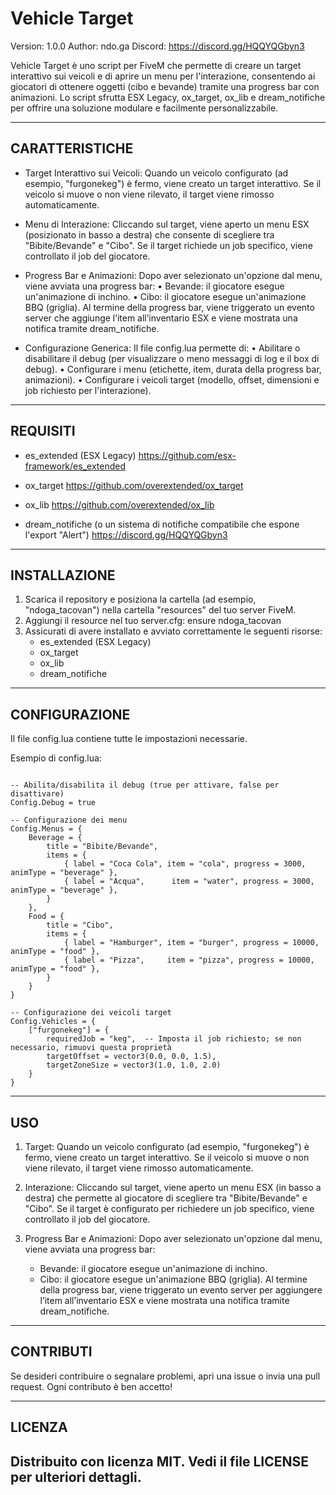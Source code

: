 # Vehicle Target

Version: 1.0.0
Author: ndo.ga
Discord: https://discord.gg/HQQYQGbyn3

Vehicle Target è uno script per FiveM che permette di creare un target interattivo sui veicoli e di aprire un menu per l'interazione, consentendo ai giocatori di ottenere oggetti (cibo e bevande) tramite una progress bar con animazioni.
Lo script sfrutta ESX Legacy, ox_target, ox_lib e dream_notifiche per offrire una soluzione modulare e facilmente personalizzabile.

---------------------------------------------------------------
## CARATTERISTICHE

- Target Interattivo sui Veicoli:
  Quando un veicolo configurato (ad esempio, "furgonekeg") è fermo, viene creato un target interattivo.
  Se il veicolo si muove o non viene rilevato, il target viene rimosso automaticamente.

- Menu di Interazione:
  Cliccando sul target, viene aperto un menu ESX (posizionato in basso a destra) che consente di scegliere tra "Bibite/Bevande" e "Cibo".
  Se il target richiede un job specifico, viene controllato il job del giocatore.

- Progress Bar e Animazioni:
  Dopo aver selezionato un'opzione dal menu, viene avviata una progress bar:
    • Bevande: il giocatore esegue un'animazione di inchino.
    • Cibo: il giocatore esegue un'animazione BBQ (griglia).
  Al termine della progress bar, viene triggerato un evento server che aggiunge l’item all’inventario ESX e viene mostrata una notifica tramite dream_notifiche.

- Configurazione Generica:
  Il file config.lua permette di:
    • Abilitare o disabilitare il debug (per visualizzare o meno messaggi di log e il box di debug).
    • Configurare i menu (etichette, item, durata della progress bar, animazioni).
    • Configurare i veicoli target (modello, offset, dimensioni e job richiesto per l'interazione).

---------------------------------------------------------------
## REQUISITI

- es_extended (ESX Legacy)
  https://github.com/esx-framework/es_extended

- ox_target
  https://github.com/overextended/ox_target

- ox_lib
  https://github.com/overextended/ox_lib

- dream_notifiche (o un sistema di notifiche compatibile che espone l'export "Alert")
  https://discord.gg/HQQYQGbyn3

---------------------------------------------------------------
## INSTALLAZIONE

1. Scarica il repository e posiziona la cartella (ad esempio, "ndoga_tacovan") nella cartella "resources" del tuo server FiveM.
2. Aggiungi il resource nel tuo server.cfg:
   ensure ndoga_tacovan
3. Assicurati di avere installato e avviato correttamente le seguenti risorse:
   - es_extended (ESX Legacy)
   - ox_target
   - ox_lib
   - dream_notifiche

---------------------------------------------------------------
## CONFIGURAZIONE

Il file config.lua contiene tutte le impostazioni necessarie.

Esempio di config.lua:

```Config = {}

-- Abilita/disabilita il debug (true per attivare, false per disattivare)
Config.Debug = true

-- Configurazione dei menu
Config.Menus = {
    Beverage = {
        title = "Bibite/Bevande",
        items = {
            { label = "Coca Cola", item = "cola", progress = 3000, animType = "beverage" },
            { label = "Acqua",      item = "water", progress = 3000, animType = "beverage" },
        }
    },
    Food = {
        title = "Cibo",
        items = {
            { label = "Hamburger", item = "burger", progress = 10000, animType = "food" },
            { label = "Pizza",     item = "pizza", progress = 10000, animType = "food" },
        }
    }
}

-- Configurazione dei veicoli target
Config.Vehicles = {
    ["furgonekeg"] = {
        requiredJob = "keg",  -- Imposta il job richiesto; se non necessario, rimuovi questa proprietà
        targetOffset = vector3(0.0, 0.0, 1.5),
        targetZoneSize = vector3(1.0, 1.0, 2.0)
    }
}
```

---------------------------------------------------------------
## USO

1. Target:
   Quando un veicolo configurato (ad esempio, "furgonekeg") è fermo, viene creato un target interattivo.
   Se il veicolo si muove o non viene rilevato, il target viene rimosso automaticamente.

2. Interazione:
   Cliccando sul target, viene aperto un menu ESX (in basso a destra) che permette al giocatore di scegliere tra
   "Bibite/Bevande" e "Cibo". Se il target è configurato per richiedere un job specifico, viene controllato il job del giocatore.

3. Progress Bar e Animazioni:
   Dopo aver selezionato un'opzione dal menu, viene avviata una progress bar:
     - Bevande: il giocatore esegue un'animazione di inchino.
     - Cibo: il giocatore esegue un'animazione BBQ (griglia).
   Al termine della progress bar, viene triggerato un evento server per aggiungere l’item all’inventario ESX e viene mostrata una notifica tramite dream_notifiche.

---------------------------------------------------------------
## CONTRIBUTI

Se desideri contribuire o segnalare problemi, apri una issue o invia una pull request.
Ogni contributo è ben accetto!

---------------------------------------------------------------
## LICENZA

Distribuito con licenza MIT.
Vedi il file LICENSE per ulteriori dettagli.
-----------------------------------------------------------
